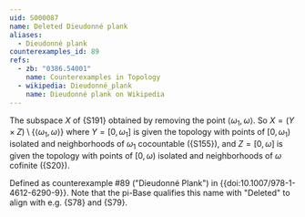 ```yaml
---
uid: S000087
name: Deleted Dieudonné plank
aliases:
  - Dieudonné plank
counterexamples_id: 89
refs:
  - zb: "0386.54001" 
    name: Counterexamples in Topology
  - wikipedia: Dieudonné_plank
    name: Dieudonné plank on Wikipedia
---
```


The subspace $X$ of {S191} obtained by removing the point $\langle\omega_1,\omega\rangle$.
So $X=(Y\times Z)\setminus\{\langle\omega_1,\omega\rangle\}$ 
where $Y=[0,\omega_1]$ is given the topology with points of $[0,\omega_1)$
isolated and neighborhoods of $\omega_1$ cocountable ({S155}),
and $Z=[0,\omega]$ is given the topology with points of $[0,\omega)$
isolated and neighborhoods of $\omega$ cofinite ({S20}).

Defined as counterexample #89 ("Dieudonné Plank")
in {{doi:10.1007/978-1-4612-6290-9}}. Note that the pi-Base qualifies this name with
"Deleted" to align with e.g. {S78} and {S79}.
